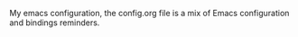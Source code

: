 My emacs configuration, the config.org file is a mix of Emacs configuration and bindings reminders.
